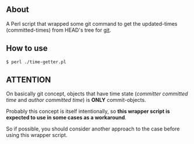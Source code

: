 ## About
A Perl script that wrapped some git command to get the updated-times (committed-times) from HEAD's tree for [git](https://git-scm.com/).

## How to use

```
$ perl ./time-getter.pl
```

## ATTENTION
On basically git concept, objects that have time state (_committer committed time_ and _author committed time_) is **ONLY** commit-objects.

Probably this concept is itself intentionally, so **this wrapper script is expected to use in some cases as a workaround**.

So if possible, you should consider another approach to the case before using this wrapper script.
